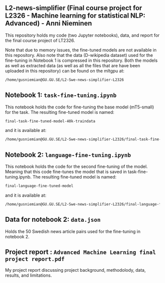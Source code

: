 ﻿## L2-news-simplifier (Final course project for L2326 - Machine learning for statistical NLP: Advanced) - Anni Nieminen

This repository holds my code (two Jupyter notebooks), data, and report for the final course project of LT2326.

Note that due to memory issues, the fine-tuned models are not available in this repository. Also note that the data (D-wikipedia dataset) used for the fine-tuning in Notebook 1 is compressed in this repository.
Both the models as well as extracted data (as well as all the files that are have been uploaded in this repository) can be found on the mltgpu at: 

```bash
/home/gusniemian@GU.GU.SE/L2-Swe-news-simplifier-L2326
```

## Notebook 1: `task-fine-tuning.ipynb`

This notebook holds the code for fine-tuning the base model (mT5-small) for the task.
The resulting fine-tuned model is named:

```bash
final-task-fine-tuned-model-40k-traindata
```

and it is available at:

```bash
/home/gusniemian@GU.GU.SE/L2-Swe-news-simplifier-L2326/final-task-fine-tuned-model-40k-traindata 
```

## Notebook 2: `language-fine-tuning.ipynb`

This notebook holds the code for the second fine-tuning of the model. Meaning that this code fine-tunes the model that 
is saved in task-fine-tuning.ipynb.
The resulting fine-tuned model is named:

```bash
final-language-fine-tuned-model
```

and it is available at: 

```bash
/home/gusniemian@GU.GU.SE/L2-Swe-news-simplifier-L2326/final-language-fine-tuned-model
```

## Data for notebook 2: `data.json`

Holds the 50 Swedish news article pairs used for the fine-tuning in notebook 2.

## Project report : `Advanced Machine Learning final project report.pdf`

My project report discussing project background, methodolody, data, results, and limitations.




